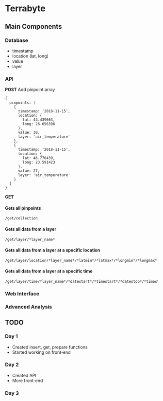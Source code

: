 # Terrabyte

## Main Components
### Database

- timestamp
- location (lat, long)
- value
- layer

### API

**POST** Add pinpoint array

```
{
  pinpoints: [
    {
      timestamp: '2018-11-15',
      location: {
        lat: 44.439663,
        long: 26.096306
      },
      value: 30,
      layer: 'air_temperature'
    },
    {
      timestamp: '2018-11-15',
      location: {
        lat: 46.770439,
        long: 23.591423
      },
      value: 27,
      layer: 'air_temperature'
    }
  ]
}
```

**GET** <br>
#### Gets all pinpoints
```
/get/collection
```
#### Gets all data from a layer
```
/get/layer/*layer_name*
```
#### Gets all data from a layer at a specific location
```
/get/layer/location/*layer_name*/*latmin*/*latmax*/*longmin*/*longmax*
```
#### Gets all data from a layer at a specific time
```
/get/layer/time/*layer_name*/*datestart*/*timestart*/*datestop*/*timestop*
```
### Web Interface
### Advanced Analysis

## TODO
### Day 1
- Created insert, get, prepare functions
- Started working on front-end
### Day 2
- Created API
- More front-end
### Day 3
